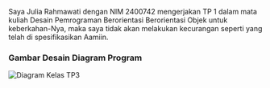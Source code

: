 Saya Julia Rahmawati dengan NIM 2400742 mengerjakan TP 1 dalam mata kuliah Desain Pemrograman Berorientasi Berorientasi Objek untuk keberkahan-Nya, maka saya tidak akan melakukan kecurangan seperti yang telah di spesifikasikan Aamiin.

### Gambar Desain Diagram Program
![Diagram Kelas TP3](TP3DPBO2425C2/TP3.jpg)
